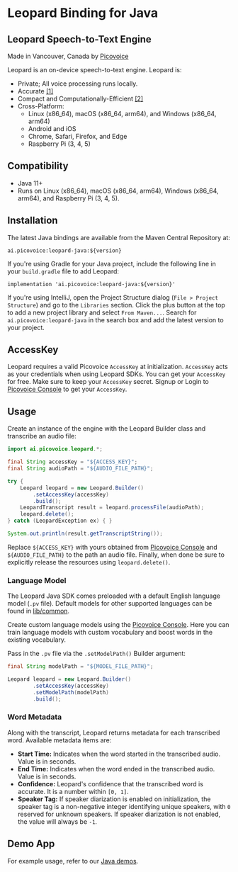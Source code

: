 # Leopard Binding for Java

## Leopard Speech-to-Text Engine

Made in Vancouver, Canada by [Picovoice](https://picovoice.ai)

Leopard is an on-device speech-to-text engine. Leopard is:

- Private; All voice processing runs locally.
- Accurate [[1]](https://picovoice.ai/docs/benchmark/stt/#results)
- Compact and Computationally-Efficient [[2]](https://github.com/Picovoice/speech-to-text-benchmark#rtf)
- Cross-Platform:
    - Linux (x86_64), macOS (x86_64, arm64), and Windows (x86_64, arm64)
    - Android and iOS
    - Chrome, Safari, Firefox, and Edge
    - Raspberry Pi (3, 4, 5)

## Compatibility

- Java 11+
- Runs on Linux (x86_64), macOS (x86_64, arm64), Windows (x86_64, arm64), and Raspberry Pi (3, 4, 5).

## Installation

The latest Java bindings are available from the Maven Central Repository at:

```console
ai.picovoice:leopard-java:${version}
```

If you're using Gradle for your Java project, include the following line in your `build.gradle` file to add Leopard:

```console
implementation 'ai.picovoice:leopard-java:${version}'
```

If you're using IntelliJ, open the Project Structure dialog (`File > Project Structure`) and go to the `Libraries`
section.
Click the plus button at the top to add a new project library and select `From Maven...`. Search
for `ai.picovoice:leopard-java`
in the search box and add the latest version to your project.

## AccessKey

Leopard requires a valid Picovoice `AccessKey` at initialization. `AccessKey` acts as your credentials when using
Leopard SDKs.
You can get your `AccessKey` for free. Make sure to keep your `AccessKey` secret.
Signup or Login to [Picovoice Console](https://console.picovoice.ai/) to get your `AccessKey`.

## Usage

Create an instance of the engine with the Leopard Builder class and transcribe an audio file:

```java
import ai.picovoice.leopard.*;

final String accessKey = "${ACCESS_KEY}";
final String audioPath = "${AUDIO_FILE_PATH}";

try {
    Leopard leopard = new Leopard.Builder()
        .setAccessKey(accessKey)
        .build();
    LeopardTranscript result = leopard.processFile(audioPath);
    leopard.delete();
} catch (LeopardException ex) { }

System.out.println(result.getTranscriptString());
```


Replace `${ACCESS_KEY}` with yours obtained from [Picovoice Console](https://console.picovoice.ai/) and `${AUDIO_FILE_PATH}`
to the path an audio file.
Finally, when done be sure to explicitly release the resources using `leopard.delete()`.

### Language Model

The Leopard Java SDK comes preloaded with a default English language model (`.pv` file).
Default models for other supported languages can be found in [lib/common](../../lib/common).

Create custom language models using the [Picovoice Console](https://console.picovoice.ai/). Here you can train
language models with custom vocabulary and boost words in the existing vocabulary.

Pass in the `.pv` file via the `.setModelPath()` Builder argument:
```java
final String modelPath = "${MODEL_FILE_PATH}";

Leopard leopard = new Leopard.Builder()
        .setAccessKey(accessKey)
        .setModelPath(modelPath)
        .build();
```

### Word Metadata

Along with the transcript, Leopard returns metadata for each transcribed word. Available metadata items are:

- **Start Time:** Indicates when the word started in the transcribed audio. Value is in seconds.
- **End Time:** Indicates when the word ended in the transcribed audio. Value is in seconds.
- **Confidence:** Leopard's confidence that the transcribed word is accurate. It is a number within `[0, 1]`.
- **Speaker Tag:** If speaker diarization is enabled on initialization, the speaker tag is a non-negative integer identifying unique speakers, with `0` reserved for unknown speakers. If speaker diarization is not enabled, the value will always be `-1`.

## Demo App

For example usage, refer to our [Java demos](../../demo/java).
